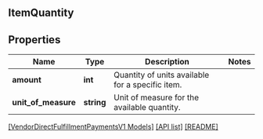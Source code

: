 ## ItemQuantity

## Properties

Name | Type | Description | Notes
------------ | ------------- | ------------- | -------------
**amount** | **int** | Quantity of units available for a specific item. |
**unit_of_measure** | **string** | Unit of measure for the available quantity. |

[[VendorDirectFulfillmentPaymentsV1 Models]](../) [[API list]](../../Api) [[README]](../../../README.md)
